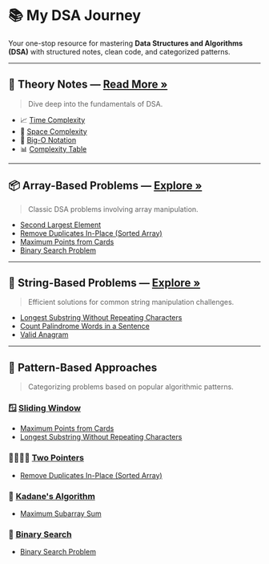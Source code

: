 # 📚 My DSA Journey

Your one-stop resource for mastering **Data Structures and Algorithms (DSA)** with structured notes, clean code, and categorized patterns.

---

## 📘 Theory Notes — [Read More »](./0-Theory/Readme.md)

> Dive deep into the fundamentals of DSA.

- 📈 [Time Complexity](./0-Theory/01-time-complexity.md)
- 🧠 [Space Complexity](./0-Theory/02-space-complexity.md)
- 🧮 [Big-O Notation](./0-Theory/03-big-o-notation.md)
- 📊 [Complexity Table](./0-Theory/04-complexity-table.md)

---

## 📦 Array-Based Problems — [Explore »](./1-Array/Readme.md)

> Classic DSA problems involving array manipulation.

- [Second Largest Element](./1-Array/SecondLargestElement.java)
- [Remove Duplicates In-Place (Sorted Array)](./1-Array/RemoveDuplicatesFromSortedArray.java)
- [Maximum Points from Cards](./1-Array/MaximunPoints.java)
- [Binary Search Problem](./1-Array/BinarySearchProblem.java)

---

## 🧵 String-Based Problems — [Explore »](./2-String/Readme.md)

> Efficient solutions for common string manipulation challenges.

- [Longest Substring Without Repeating Characters](./2-String/LongestSubstring.java)
- [Count Palindrome Words in a Sentence](./2-String/CountPalindromes.java)
- [Valid Anagram](./2-String/Anagram.java)

---

## 🔁 Pattern-Based Approaches

> Categorizing problems based on popular algorithmic patterns.

### 🪟 [Sliding Window](./Patterns/sliding-window.md)

- [Maximum Points from Cards](./Patterns/SlidingWindow/MaximunPoints.java)
- [Longest Substring Without Repeating Characters](./Patterns/SlidingWindow/LongestSubstring.java)

### 🧍‍♂️🧍‍♀️ [Two Pointers](./Patterns/TwoPointers/Readme.md)

- [Remove Duplicates In-Place (Sorted Array)](./Patterns/TwoPointers/RemoveDuplicatesFromSortedArray.java)

### 🔄 [Kadane's Algorithm](./Patterns/Kadane/notes.md)

- [Maximum Subarray Sum](./Patterns/Kadane/MaximunSubarraySum.java)

### 🔄 [Binary Search](./Patterns/BinarySearch/notes.md)

- [Binary Search Problem](./Patterns/BinarySearch/BinarySearchProblem.java)
